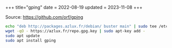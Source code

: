 +++
title="gping"
date = 2022-08-19
updated = 2023-11-08
+++

Source: <https://github.com/orf/gping>

```sh
echo "deb http://packages.azlux.fr/debian/ buster main" | sudo tee /etc/apt/sources.list.d/azlux.list
wget -qO - https://azlux.fr/repo.gpg.key | sudo apt-key add -
sudo apt update
sudo apt install gping
```